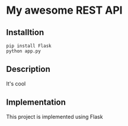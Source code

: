 # My awesome REST API

## Installtion

```
pip install Flask
python app.py
```

## Description

It's cool

## Implementation

This project is implemented using Flask
